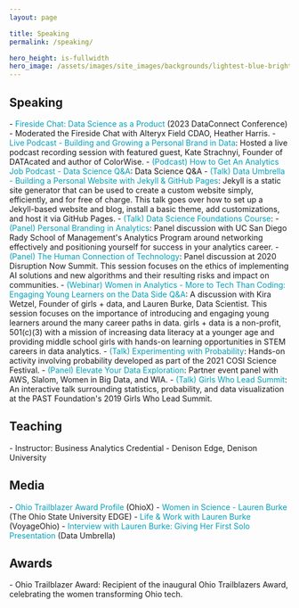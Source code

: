 ```yaml
---
layout: page

title: Speaking
permalink: /speaking/

hero_height: is-fullwidth
hero_image: /assets/images/site_images/backgrounds/lightest-blue-bright.png
---
```


<h2> Speaking </h2>
- <a href="" target="_blank" style="text-decoration: none; color:#039fb9">Fireside Chat: Data Science as a Product</a> (2023 DataConnect Conference)
  - Moderated the Fireside Chat with Alteryx Field CDAO, Heather Harris.
- <a href="https://www.womeninanalytics.com/podcast-episodes/ep17" target="_blank" style="text-decoration: none; color:#039fb9">Live Podcast - Building and Growing a Personal Brand in Data</a>: Hosted a live podcast recording session with featured guest, Kate Strachnyi, Founder of DATAcated and author of ColorWise.
- <a href="https://www.youtube.com/live/hd4P-5qQmGM" target="_blank" style="text-decoration: none; color:#039fb9">(Podcast) How to Get An Analytics Job Podcast - Data Science Q&A</a>: Data Science Q&A
- <a href="https://youtu.be/7SBXl94xNl8" target="_blank" style="text-decoration: none; color:#039fb9">(Talk) Data Umbrella - Building a Personal Website with Jekyll & GitHub Pages</a>: Jekyll is a static site generator that can be used to create a custom website simply, efficiently, and for free of charge. This talk goes over how to set up a Jekyll-based website and blog, install a basic theme, add customizations, and host it via GitHub Pages.
- <a href="https://education.ohio.gov/Topics/Learning-in-Ohio/Mathematics/Resources-for-Mathematics/Math-Pathways#High%20School%20Mathematics%20Pathways%20Symposium" target="_blank" style="text-decoration: none; color:#039fb9">(Talk) Data Science Foundations Course</a>: 
- <span style="text-decoration: none; color:#039fb9">(Panel) Personal Branding in Analytics</span>: Panel discussion with UC San Diego Rady School of Management's Analytics Program around networking effectively and positioning yourself for success in your analytics career.
- <span style="text-decoration: none; color:#039fb9">(Panel) The Human Connection of Technology</span>: Panel discussion at 2020 Disruption Now Summit. This session focuses on the ethics of implementing AI solutions and new algorithms and their resulting risks and impact on communities.
- <a href="https://youtu.be/gLKcdTkkqcc" target="_blank" style="text-decoration: none; color:#039fb9">(Webinar) Women in Analytics - More to Tech Than Coding: Engaging Young Learners on the Data Side Q&A</a>: A discussion with Kira Wetzel, Founder of girls + data, and Lauren Burke, Data Scientist. This session focuses on the importance of introducing and engaging young learners around the many career paths in data. girls + data is a non-profit, 501(c)(3) with a mission of increasing data literacy at a younger age and providing middle school girls with hands-on learning opportunities in STEM careers in data analytics.
- <span style="text-decoration: none; color:#039fb9">(Talk) Experimenting with Probability</span>: Hands-on activity involving probability developed as part of the 2021 COSI Science Festival.
- <span style="text-decoration: none; color:#039fb9">(Panel) Elevate Your Data Exploration</span>: Partner event panel with AWS, Slalom, Women in Big Data, and WIA.
- <span style="text-decoration: none; color:#039fb9">(Talk) Girls Who Lead Summit</span>: An interactive talk surrounding statistics, probability, and data visualization at the PAST Foundation's 2019 Girls Who Lead Summit.

<h2> Teaching </h2>
- Instructor: Business Analytics Credential - Denison Edge, Denison University 


<h2> Media </h2>
- <a href="https://www.ohiox.org/profiles/lauren-burke" target="_blank" style="text-decoration: none; color:#039fb9">Ohio Trailblazer Award Profile</a> (OhioX)
- <a href="https://edge.ehe.osu.edu/2023/02/08/women-in-science-lauren-burke" target="_blank" style="text-decoration: none; color:#039fb9">Women in Science - Lauren Burke</a> (The Ohio State University EDGE)
- <a href="https://voyageohio.com/interview/life-work-with-lauren-burke-of-worthington/" target="_blank" style="text-decoration: none; color:#039fb9">Life & Work with Lauren Burke</a> (VoyageOhio)
- <a href="https://blog.dataumbrella.org/lburke" target="_blank" style="text-decoration: none; color:#039fb9">Interview with Lauren Burke: Giving Her First Solo Presentation</a> (Data Umbrella)


<h2> Awards </h2>
- Ohio Trailblazer Award: Recipient of the inaugural Ohio Trailblazers Award, celebrating the women transforming Ohio tech.
